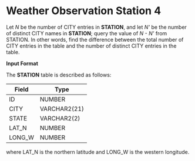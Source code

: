 # Weather Observation Station 4

Let *N* be the number of CITY entries in **STATION**, and let *N'* be the number of distinct CITY names in **STATION**; query the value of *N - N'* from STATION. In other words, find the difference between the total number of CITY entries in the table and the number of distinct CITY entries in the table.

**Input Format**

The **STATION** table is described as follows:

|Field|Type|
|---|---|
|ID|NUMBER|
|CITY|VARCHAR2(21)|
|STATE|VARCHAR2(2)|
|LAT_N|NUMBER|
|LONG_W|NUMBER|

where LAT_N is the northern latitude and LONG_W is the western longitude.
